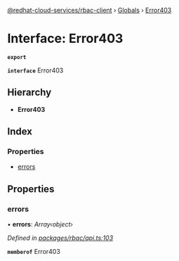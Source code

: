 [@redhat-cloud-services/rbac-client](../README.md) › [Globals](../globals.md) › [Error403](error403.md)

# Interface: Error403

**`export`** 

**`interface`** Error403

## Hierarchy

* **Error403**

## Index

### Properties

* [errors](error403.md#errors)

## Properties

###  errors

• **errors**: *Array‹object›*

*Defined in [packages/rbac/api.ts:103](https://github.com/RedHatInsights/javascript-clients/blob/master/packages/rbac/api.ts#L103)*

**`memberof`** Error403
